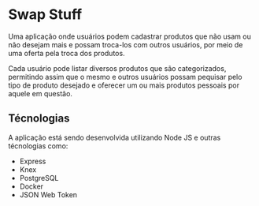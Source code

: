# Swap Stuff

Uma aplicação onde usuários podem cadastrar produtos que não usam ou não desejam mais e possam troca-los com outros usuários, por meio de uma oferta pela troca dos produtos.

Cada usuário pode listar diversos produtos que são categorizados, permitindo assim que o mesmo e outros usuários possam pequisar pelo tipo de produto desejado e oferecer um ou mais produtos pessoais por aquele em questão.

## Técnologias

A aplicação está sendo desenvolvida utilizando Node JS e outras técnologias como:

- Express
- Knex
- PostgreSQL
- Docker
- JSON Web Token
